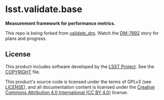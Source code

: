 # lsst.validate.base

**Measurement framework for performance metrics.**

This repo is being forked from [validate_drp](https://github.com/lsst/validate_drp).
Watch the [DM-7692](https://jira.lsstcorp.org/browse/DM-7692) story for plans and progress.

## License

This product includes software developed by the [LSST Project](http://www.lsst.org/).
See the [COPYRIGHT](./COPYRIGHT) file.

This product's source code is licensed under the terms of GPLv3 (see [LICENSE](./LICENSE)), and all documentation content is licensed under the [Creative Commons Attribution 4.0 International (CC BY 4.0)](https://creativecommons.org/licenses/by/4.0/) license.
